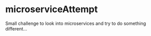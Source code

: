 # microserviceAttempt
Small challenge to look into microservices and try to do something different...
